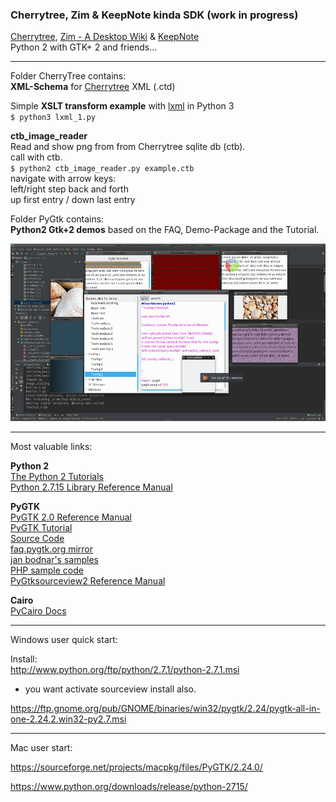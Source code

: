 ### Cherrytree, Zim & KeepNote kinda SDK (work in progress)

[Cherrytree](https://www.giuspen.com/cherrytree/),  [Zim - A Desktop Wiki](http://zim-wiki.org/) & [KeepNote](http://keepnote.org/)  
Python 2 with GTK+ 2 and friends...
___

Folder CherryTree contains:  
**XML-Schema** for [Cherrytree](https://www.giuspen.com/cherrytree/) XML (.ctd)  

Simple **XSLT transform example** with [lxml](https://lxml.de/) in Python 3  
`$ python3 lxml_1.py`  

**ctb_image_reader**  
Read and show png from from Cherrytree sqlite db (ctb).  
call with ctb.  
`$ python2 ctb_image_reader.py example.ctb`  
navigate with arrow keys:  
left/right step back and forth  
up first entry / down last entry  

Folder PyGtk contains:  
**Python2 Gtk+2 demos** based on the FAQ, Demo-Package and the Tutorial.  

![ ](PyGtk/demos.jpg  "few demos")
___

Most valuable links:

**Python 2**  
[The Python 2 Tutorials](https://docs.python.org/2/tutorial/)  
[Python 2.7.15 Library Reference Manual](https://docs.python.org/2/library/)  

**PyGTK**  
[PyGTK 2.0 Reference Manual](https://developer.gnome.org/pygtk/stable/)  
[PyGTK Tutorial](https://moeraki.com/pygtktutorial/index.html)  
[Source Code](http://ftp.gnome.org/pub/GNOME/sources/pygtk/2.24/pygtk-2.24.0.tar.gz)  
[faq.pygtk.org mirror](http://eccentric.slavery.cx/misc/pygtk/pygtkfaq.html)  
[jan bodnar's samples](http://zetcode.com/gui/pygtk/)  
[PHP sample code](https://www.kksou.com/php-gtk2/category/Sample-Codes/)  
[PyGtksourceview2 Reference Manual](https://people.gnome.org/~gianmt/pygtksourceview2/)

**Cairo**  
[PyCairo Docs](https://www.cairographics.org/documentation/pycairo/2/)
___
Windows user quick start:  

Install:  
<http://www.python.org/ftp/python/2.7.1/python-2.7.1.msi>  
- you want activate sourceview install also.  

<https://ftp.gnome.org/pub/GNOME/binaries/win32/pygtk/2.24/pygtk-all-in-one-2.24.2.win32-py2.7.msi>  

---
Mac user start:

<https://sourceforge.net/projects/macpkg/files/PyGTK/2.24.0/>

<https://www.python.org/downloads/release/python-2715/>